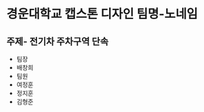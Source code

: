 경운대학교 캡스톤 디자인 팀명-노네임
=====================================
주제- 전기차 주차구역 단속
-------------------------------------
- 팀장 
 - 배창희
- 팀원 
 - 여정훈
 - 정지훈
 - 김형준
